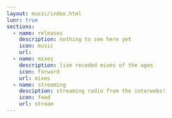 ```yaml
---
layout: music/index.html
lunr: true
sections:
  - name: releases
    description: nothing to see here yet
    icon: music
    url:
  - name: mixes
    description: live recoded mixes of the ages
    icon: forward
    url: mixes
  - name: streaming
    desciption: streaming radio from the interwebs!
    icon: feed
    url: stream
---
```

